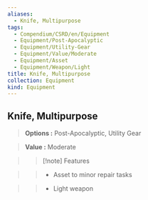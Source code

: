 ```yaml
---
aliases:
  - Knife, Multipurpose
tags:
  - Compendium/CSRD/en/Equipment
  - Equipment/Post-Apocalyptic
  - Equipment/Utility-Gear
  - Equipment/Value/Moderate
  - Equipment/Asset
  - Equipment/Weapon/Light
title: Knife, Multipurpose
collection: Equipment
kind: Equipment
---
```

## Knife, Multipurpose    
    
>    
> **Options :** Post-Apocalyptic, Utility Gear    
> **Value :** Moderate    
>>[!note] Features    
>> - Asset to minor repair tasks    
>> - Light weapon